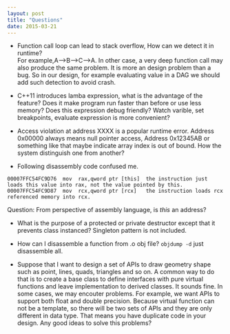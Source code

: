 ```yaml
---
layout: post
title: "Questions" 
date: 2015-03-21
---
```

- Function call loop can lead to stack overflow, How can we detect it in runtime?   
For example,A-->B-->C-->A. In other case, a very deep function call may also produce
the same problem. It is more an design problem than a bug. So in our design, for 
example evaluating value in a DAG we should add such detection to avoid crash.

- C++11 introduces lamba expression, what is the advantage of the feature? Does it make program 
run faster than before or use less memory? Does this expression debug friendly? Watch varible,
set breakpoints, evaluate expression is more convenient?   

- Access violation at address XXXX is a popular runtime error. Address 0x00000 always means 
null pointer access, Address 0x12345AB or something like that maybe indicate array index is 
out of bound. How the system distinguish one from another?

- Following disassembly code confused me. 

```
00007FFC54FC9D76  mov  rax,qword ptr [this]  the instruction just loads this value into rax, not the value pointed by this.
00007FFC54FC9D87  mov  rcx,qword ptr [rcx]   the instruction loads rcx referenced memory into rcx. 
```

Question: From perspective of assembly language, is *this* an address?	

- What is the purpose of a protected or private destructor except that it prevents
  class instanced? Singleton pattern is not included.

- How can I disassemble a function from .o obj file? `objdump -d` just disassemble all. 

- Suppose that I want to design a set of APIs to draw geometry shape such as point,
  lines, quads, triangles and so on. A common way to do that is to create a base 
  class to define interfaces with pure virtual functions and leave implementation 
  to derived classes. It sounds fine. In some cases, we may encouter problems. For 
  example, we want APIs to support both float and double precision. Because virtual 
  function can not be a template, so there will be two sets of APIs and they are only 
  different in data type. That means you have duplicate code in your design. Any good 
  ideas to solve this problems? 



